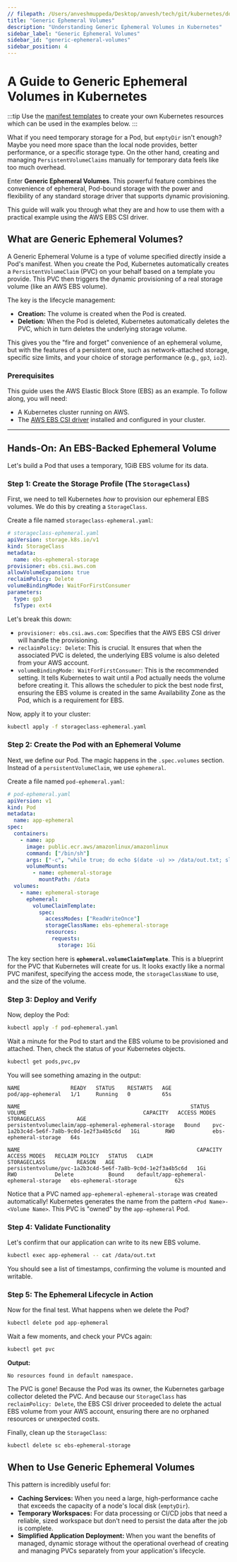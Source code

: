 ```yaml
---
// filepath: /Users/anveshmuppeda/Desktop/anvesh/tech/git/kubernetes/docs/014-storage/004-generic-ephemeral-volumes.md
title: "Generic Ephemeral Volumes"
description: "Understanding Generic Ephemeral Volumes in Kubernetes"
sidebar_label: "Generic Ephemeral Volumes"
sidebar_id: "generic-ephemeral-volumes"
sidebar_position: 4
---  
```


# A Guide to Generic Ephemeral Volumes in Kubernetes

:::tip
Use the [manifest templates](https://github.com/anveshmuppeda/kubernetes/tree/main/docs/014-storage/manifests) to create your own Kubernetes resources which can be used in the examples below.
:::

What if you need temporary storage for a Pod, but `emptyDir` isn't enough? Maybe you need more space than the local node provides, better performance, or a specific storage type. On the other hand, creating and managing `PersistentVolumeClaims` manually for temporary data feels like too much overhead.

Enter **Generic Ephemeral Volumes**. This powerful feature combines the convenience of ephemeral, Pod-bound storage with the power and flexibility of any standard storage driver that supports dynamic provisioning.

This guide will walk you through what they are and how to use them with a practical example using the AWS EBS CSI driver.

## What are Generic Ephemeral Volumes?

A Generic Ephemeral Volume is a type of volume specified directly inside a Pod's manifest. When you create the Pod, Kubernetes automatically creates a `PersistentVolumeClaim` (PVC) on your behalf based on a template you provide. This PVC then triggers the dynamic provisioning of a real storage volume (like an AWS EBS volume).

The key is the lifecycle management:

  * **Creation:** The volume is created when the Pod is created.
  * **Deletion:** When the Pod is deleted, Kubernetes automatically deletes the PVC, which in turn deletes the underlying storage volume.

This gives you the "fire and forget" convenience of an ephemeral volume, but with the features of a persistent one, such as network-attached storage, specific size limits, and your choice of storage performance (e.g., `gp3`, `io2`).

### Prerequisites

This guide uses the AWS Elastic Block Store (EBS) as an example. To follow along, you will need:

  * A Kubernetes cluster running on AWS.
  * The [AWS EBS CSI driver](https://github.com/kubernetes-sigs/aws-ebs-csi-driver) installed and configured in your cluster.

-----

## Hands-On: An EBS-Backed Ephemeral Volume

Let's build a Pod that uses a temporary, 1GiB EBS volume for its data.

### Step 1: Create the Storage Profile (The `StorageClass`)

First, we need to tell Kubernetes *how* to provision our ephemeral EBS volumes. We do this by creating a `StorageClass`.

Create a file named `storageclass-ephemeral.yaml`:

```yaml
# storageclass-ephemeral.yaml
apiVersion: storage.k8s.io/v1
kind: StorageClass
metadata:
  name: ebs-ephemeral-storage
provisioner: ebs.csi.aws.com
allowVolumeExpansion: true
reclaimPolicy: Delete
volumeBindingMode: WaitForFirstConsumer
parameters:
  type: gp3
  fsType: ext4
```

Let's break this down:

  * `provisioner: ebs.csi.aws.com`: Specifies that the AWS EBS CSI driver will handle the provisioning.
  * `reclaimPolicy: Delete`: This is crucial. It ensures that when the associated PVC is deleted, the underlying EBS volume is also deleted from your AWS account.
  * `volumeBindingMode: WaitForFirstConsumer`: This is the recommended setting. It tells Kubernetes to wait until a Pod actually needs the volume before creating it. This allows the scheduler to pick the best node first, ensuring the EBS volume is created in the same Availability Zone as the Pod, which is a requirement for EBS.

Now, apply it to your cluster:

```bash
kubectl apply -f storageclass-ephemeral.yaml
```

### Step 2: Create the Pod with an Ephemeral Volume

Next, we define our Pod. The magic happens in the `.spec.volumes` section. Instead of a `persistentVolumeClaim`, we use `ephemeral`.

Create a file named `pod-ephemeral.yaml`:

```yaml
# pod-ephemeral.yaml
apiVersion: v1
kind: Pod
metadata:
  name: app-ephemeral
spec:
  containers:
    - name: app
      image: public.ecr.aws/amazonlinux/amazonlinux
      command: ["/bin/sh"]
      args: ["-c", "while true; do echo $(date -u) >> /data/out.txt; sleep 5; done"]
      volumeMounts:
        - name: ephemeral-storage
          mountPath: /data
  volumes:
    - name: ephemeral-storage
      ephemeral:
        volumeClaimTemplate:
          spec:
            accessModes: ["ReadWriteOnce"]
            storageClassName: ebs-ephemeral-storage
            resources:
              requests:
                storage: 1Gi
```

The key section here is **`ephemeral.volumeClaimTemplate`**. This is a blueprint for the PVC that Kubernetes will create for us. It looks exactly like a normal PVC manifest, specifying the access mode, the `storageClassName` to use, and the size of the volume.

### Step 3: Deploy and Verify

Now, deploy the Pod:

```bash
kubectl apply -f pod-ephemeral.yaml
```

Wait a minute for the Pod to start and the EBS volume to be provisioned and attached. Then, check the status of your Kubernetes objects.

```bash
kubectl get pods,pvc,pv
```

You will see something amazing in the output:

```
NAME                READY   STATUS    RESTARTS   AGE
pod/app-ephemeral   1/1     Running   0          65s

NAME                                                      STATUS   VOLUME                                     CAPACITY   ACCESS MODES   STORAGECLASS          AGE
persistentvolumeclaim/app-ephemeral-ephemeral-storage   Bound    pvc-1a2b3c4d-5e6f-7a8b-9c0d-1e2f3a4b5c6d   1Gi        RWO            ebs-ephemeral-storage   64s

NAME                                                        CAPACITY   ACCESS MODES   RECLAIM POLICY   STATUS   CLAIM                                     STORAGECLASS          REASON   AGE
persistentvolume/pvc-1a2b3c4d-5e6f-7a8b-9c0d-1e2f3a4b5c6d   1Gi        RWO            Delete           Bound    default/app-ephemeral-ephemeral-storage   ebs-ephemeral-storage            62s
```

Notice that a PVC named `app-ephemeral-ephemeral-storage` was created automatically\! Kubernetes generates the name from the pattern `<Pod Name>-<Volume Name>`. This PVC is "owned" by the `app-ephemeral` Pod.

### Step 4: Validate Functionality

Let's confirm that our application can write to its new EBS volume.

```bash
kubectl exec app-ephemeral -- cat /data/out.txt
```

You should see a list of timestamps, confirming the volume is mounted and writable.

### Step 5: The Ephemeral Lifecycle in Action

Now for the final test. What happens when we delete the Pod?

```bash
kubectl delete pod app-ephemeral
```

Wait a few moments, and check your PVCs again:

```bash
kubectl get pvc
```

**Output:**

```
No resources found in default namespace.
```

The PVC is gone\! Because the Pod was its owner, the Kubernetes garbage collector deleted the PVC. And because our `StorageClass` has `reclaimPolicy: Delete`, the EBS CSI driver proceeded to delete the actual EBS volume from your AWS account, ensuring there are no orphaned resources or unexpected costs.

Finally, clean up the `StorageClass`:

```bash
kubectl delete sc ebs-ephemeral-storage
```

## When to Use Generic Ephemeral Volumes

This pattern is incredibly useful for:

  * **Caching Services:** When you need a large, high-performance cache that exceeds the capacity of a node's local disk (`emptyDir`).
  * **Temporary Workspaces:** For data processing or CI/CD jobs that need a reliable, sized workspace but don't need to persist the data after the job is complete.
  * **Simplified Application Deployment:** When you want the benefits of managed, dynamic storage without the operational overhead of creating and managing PVCs separately from your application's lifecycle.
